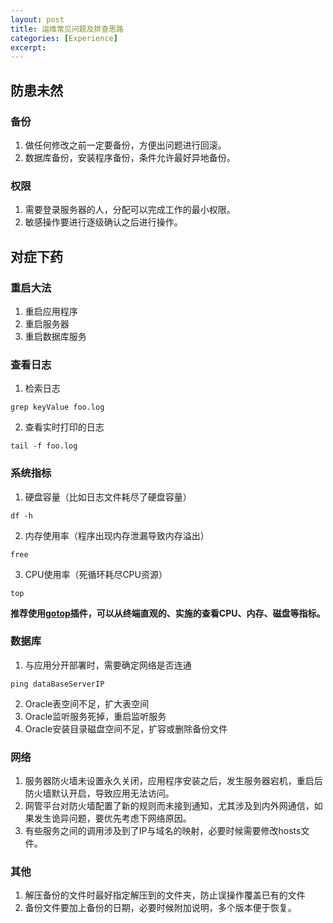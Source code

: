 ```yaml
---
layout: post
title: 运维常见问题及排查思路
categories: [Experience]
excerpt: 
---
```


## 防患未然
### 备份
1. 做任何修改之前一定要备份，方便出问题进行回滚。
2. 数据库备份，安装程序备份，条件允许最好异地备份。

### 权限
1. 需要登录服务器的人，分配可以完成工作的最小权限。
2. 敏感操作要进行逐级确认之后进行操作。

## 对症下药
### 重启大法
1. 重启应用程序
2. 重启服务器
3. 重启数据库服务

### 查看日志
1. 检索日志
```
grep keyValue foo.log
```
2. 查看实时打印的日志
```
tail -f foo.log
```

### 系统指标
1. 硬盘容量（比如日志文件耗尽了硬盘容量）
```
df -h
```
2. 内存使用率（程序出现内存泄漏导致内存溢出）
```
free 
```
3. CPU使用率（死循环耗尽CPU资源）
```
top
```

**推荐使用[gotop](https://github.com/cjbassi/gotop)插件，可以从终端直观的、实施的查看CPU、内存、磁盘等指标。**

### 数据库
1. 与应用分开部署时，需要确定网络是否连通
```
ping dataBaseServerIP
```

2. Oracle表空间不足，扩大表空间
3. Oracle监听服务死掉，重启监听服务
4. Oracle安装目录磁盘空间不足，扩容或删除备份文件

### 网络
1. 服务器防火墙未设置永久关闭，应用程序安装之后，发生服务器宕机，重启后防火墙默认开启，导致应用无法访问。
2. 网管平台对防火墙配置了新的规则而未接到通知，尤其涉及到内外网通信，如果发生诡异问题，要优先考虑下网络原因。
3. 有些服务之间的调用涉及到了IP与域名的映射，必要时候需要修改hosts文件。

### 其他
1. 解压备份的文件时最好指定解压到的文件夹，防止误操作覆盖已有的文件
2. 备份文件要加上备份的日期，必要时候附加说明，多个版本便于恢复。